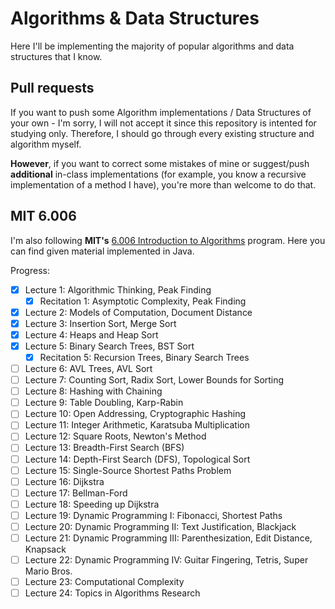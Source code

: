# Algorithms & Data Structures
Here I'll be implementing the majority of popular algorithms and data structures that I know.

## Pull requests
If you want to push some Algorithm implementations / Data Structures of your own - I'm sorry, I will not accept it since this repository is intented for studying only. Therefore, I should go through every existing structure and algorithm myself.

**However**, if you want to correct some mistakes of mine or suggest/push **additional**  in-class implementations (for example, you know a recursive implementation of a method I have), you're more than welcome to do that.

## MIT 6.006
I'm also following **MIT's** [6.006 Introduction to Algorithms](https://ocw.mit.edu/courses/electrical-engineering-and-computer-science/6-006-introduction-to-algorithms-fall-2011/) program. Here you can find given material implemented in Java.

Progress:
- [x] Lecture 1: Algorithmic Thinking, Peak Finding
    - [x] Recitation 1: Asymptotic Complexity, Peak Finding
- [x] Lecture 2: Models of Computation, Document Distance
- [x] Lecture 3: Insertion Sort, Merge Sort
- [x] Lecture 4: Heaps and Heap Sort
- [x] Lecture 5: Binary Search Trees, BST Sort
    - [x] Recitation 5: Recursion Trees, Binary Search Trees
- [ ] Lecture 6: AVL Trees, AVL Sort
- [ ] Lecture 7: Counting Sort, Radix Sort, Lower Bounds for Sorting
- [ ] Lecture 8: Hashing with Chaining
- [ ] Lecture 9: Table Doubling, Karp-Rabin
- [ ] Lecture 10: Open Addressing, Cryptographic Hashing
- [ ] Lecture 11: Integer Arithmetic, Karatsuba Multiplication
- [ ] Lecture 12: Square Roots, Newton's Method
- [ ] Lecture 13: Breadth-First Search (BFS)
- [ ] Lecture 14: Depth-First Search (DFS), Topological Sort
- [ ] Lecture 15: Single-Source Shortest Paths Problem
- [ ] Lecture 16: Dijkstra
- [ ] Lecture 17: Bellman-Ford
- [ ] Lecture 18: Speeding up Dijkstra
- [ ] Lecture 19: Dynamic Programming I: Fibonacci, Shortest Paths
- [ ] Lecture 20: Dynamic Programming II: Text Justification, Blackjack
- [ ] Lecture 21: Dynamic Programming III: Parenthesization, Edit Distance, Knapsack
- [ ] Lecture 22: Dynamic Programming IV: Guitar Fingering, Tetris, Super Mario Bros.
- [ ] Lecture 23: Computational Complexity
- [ ] Lecture 24: Topics in Algorithms Research